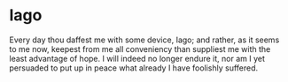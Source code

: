# Iago
Every day thou daffest me with some device, Iago; and rather, as it seems to me now, keepest from me all conveniency than suppliest me with the least advantage of hope. I will indeed no longer endure it, nor am I yet persuaded to put up in peace what already I have foolishly suffered.
